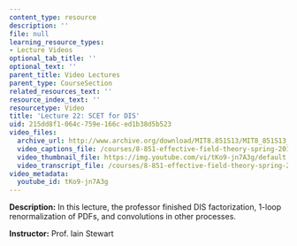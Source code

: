 ```yaml
---
content_type: resource
description: ''
file: null
learning_resource_types:
- Lecture Videos
optional_tab_title: ''
optional_text: ''
parent_title: Video Lectures
parent_type: CourseSection
related_resources_text: ''
resource_index_text: ''
resourcetype: Video
title: 'Lecture 22: SCET for DIS'
uid: 215dd8f1-064c-759e-166c-ed1b38d5b523
video_files:
  archive_url: http://www.archive.org/download/MIT8.851S13/MIT8_851S13_lec22_300k.mp4
  video_captions_file: /courses/8-851-effective-field-theory-spring-2013/53ddc6a5f55e5424b3e908f6103222ef_tKo9-jn7A3g.vtt
  video_thumbnail_file: https://img.youtube.com/vi/tKo9-jn7A3g/default.jpg
  video_transcript_file: /courses/8-851-effective-field-theory-spring-2013/be2e437d02c91e35dd8f40b5450b2b7f_tKo9-jn7A3g.pdf
video_metadata:
  youtube_id: tKo9-jn7A3g
---
```


**Description:** In this lecture, the professor finished DIS factorization, 1-loop renormalization of PDFs, and convolutions in other processes.

**Instructor:** Prof. Iain Stewart